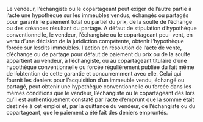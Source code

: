 Le vendeur, l’échangiste ou le copartageant peut exiger de l’autre partie à l’acte une
hypothèque sur les immeubles vendus, échangés ou partagés pour garantir le paiement total
ou partiel du prix, de la soulte de l’échange ou des créances résultant du partage. A défaut de
stipulation d’hypothèque conventionnelle, le vendeur, l’échangiste ou le copartageant peu-
vent, en vertu d’une décision de la juridiction compétente, obtenir l’hypothèque forcée sur
lesdits immeubles.
l'action en résolution de l’acte de vente, d’échange ou de partage pour défaut de paiement du
prix ou de la soulte appartient au vendeur, à l’échangiste, ou au copartageant titulaire d’une
hypothèque conventionnelle ou forcée régulièrement publiée du fait même de l’obtention de
cette garantie et concurremment avec elle.
Celui qui fournit les deniers pour l’acquisition d’un immeuble vendu, échangé ou partagé,
peut obtenir une hypothèque conventionnelle ou forcée dans les mêmes conditions que le
vendeur, l’échangiste ou le copartageant dès lors qu’il est authentiquement constaté par l’acte
d’emprunt que la somme était destinée à cet emploi et, par la quittance du vendeur, de
l’échangiste ou du copartageant, que le paiement a été fait des deniers empruntés.